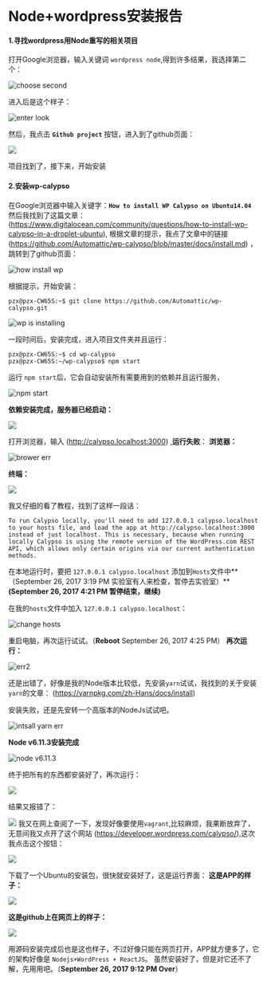 # Node+wordpress安装报告

#### 1.寻找wordpress用Node重写的相关项目
打开Google浏览器，输入关键词 `wordpress node`,得到许多结果，我选择第二个：

![choose second](img/001.png)

进入后是这个样子：

![enter look](img/002.png)

然后，我点击 **`Github project`** 按钮，进入到了github页面：

![](img/003.png)

项目找到了，接下来，开始安装

#### 2.安装wp-calypso
在Google浏览器中输入关键字：**`How to install WP Calypso on Ubuntu14.04`**
然后我找到了这篇文章： (https://www.digitalocean.com/community/questions/how-to-install-wp-calypso-in-a-droplet-ubuntu), 根据文章的提示，我点了文章中的链接 (https://github.com/Automattic/wp-calypso/blob/master/docs/install.md) ，跳转到了github页面：

![how install wp](img/005.png)

根据提示，开始安装：
```
pzx@pzx-CW65S:~$ git clone https://github.com/Automattic/wp-calypso.git
```

![wp is installing](img/004.png)

一段时间后，安装完成，进入项目文件夹并且运行：
```
pzx@pzx-CW65S:~$ cd wp-calypso
pzx@pzx-CW65S:~/wp-calypso$ npm start
```
运行 `npm start`后，它会自动安装所有需要用到的依赖并且运行服务，

![npm start](img/006.png)

**依赖安装完成，服务器已经启动：**

![](img/007.png)

打开浏览器，输入 (http://calypso.localhost:3000) ,**运行失败**：
**浏览器：**

![brower err](img/009.png)

**终端：**

![](img/008.png)

我又仔细的看了教程，找到了这样一段话：
```
To run Calypso locally, you'll need to add 127.0.0.1 calypso.localhost to your hosts file, and load the app at http://calypso.localhost:3000 instead of just localhost. This is necessary, because when running locally Calypso is using the remote version of the WordPress.com REST API, which allows only certain origins via our current authentication methods.
```
在本地运行时，要把 `127.0.0.1 calypso.localhost` 添加到`Hosts`文件中**（September 26, 2017 3:19 PM 实验室有人来检查，暂停去实验室）**  **(September 26, 2017 4:21 PM 暂停结束，继续)**

在我的`hosts`文件中加入 `127.0.0.1 calypso.localhost`：

![change hosts](img/010.png)

重启电脑，再次运行试试。（**Reboot** September 26, 2017 4:25 PM）
**再次运行：**

![err2](img/011.png)

还是出错了，好像是我的Node版本比较低，先安装`yarn`试试，我找到的关于安装`yarn`的文章： (https://yarnpkg.com/zh-Hans/docs/install)
<p>安装失败，还是先安转一个高版本的NodeJs试试吧。

![intsall yarn err](img/012.png)

**Node v6.11.3安装完成**

![node v6.11.3](img/013.png)

终于把所有的东西都安装好了，再次运行：

![](img/014.png)

结果又报错了：

![](img/015.png)
我又在网上查阅了一下，发现好像要使用`vagrant`,比较麻烦，我果断放弃了，无意间我又点开了这个网站 (https://developer.wordpress.com/calypso/),这次我点击这个按钮：

![](img/016.png)

下载了一个Ubuntu的安装包，很快就安装好了，这是运行界面：
**这是APP的样子：**

![](img/017.png)

**这是github上在网页上的样子：**

![](img/018.png)

用源码安装完成后也是这也样子，不过好像只能在网页打开，APP就方便多了，它的架构好像是 `Nodejs+WordPress + ReactJS`。
虽然安装好了，但是对它还不了解，先用用吧。（**September 26, 2017 9:12 PM Over**）